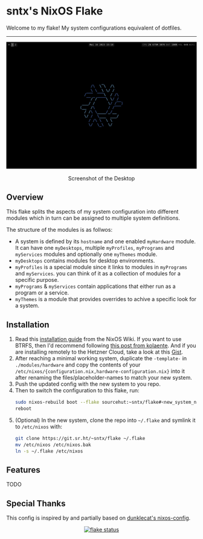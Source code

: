 # sntx's NixOS Flake

<!-- intro -->

Welcome to my flake!
My system configurations equivalent of dotfiles.

---

<!-- screenshots -->

![Desktop](./.screenshots/01.png)
<p style="text-align: center;">
Screenshot of the Desktop
</p>

## Overview

This flake splits the aspects of my system configuration into different modules
which in turn can be assigned to multiple system definitions.

The structure of the modules is as follwos:

* A system is defined by its `hostname` and one enabled `myHardware` module.
It can have one `myDesktops`, multiple `myProfiles`, `myPrograms` and
`myServices` modules and optionally one `myThemes` module.
* `myDesktops` contains modules for desktop environments.
* `myProfiles` is a special module since it links to modules in `myPrograms` and
`myServices`. you can think of it as a collection of modules for a specific purpose.
* `myPrograms` & `myServices` contain applications that either run as a program
or a service.
* `myThemes` is a module that provides overrides to achive a specific look for a
system.

## Installation

1. Read this [installation guide](https://nixos.wiki/wiki/NixOS_Installation_Guide)
from the NixOS Wiki. If you want to use BTRFS, then I'd recommend following
[this post from kolaente](https://blog.kolaente.de/2021/11/installing-nixos-with-encrypted-btrfs-root-device-and-home-manager-from-start-to-finish/).
And if you are installing remotely to the Hetzner Cloud, take a look at this
[Gist](https://gist.github.com/cyber-murmel/8b726b45047907a842a9dc9db2618b0a).
1. After reaching a minimal working system, duplicate the `-template-` in
`./modules/hardware` and copy the contents of your
`/etc/nixos/{configuration.nix,hardware-configuration.nix}` into it after
renaming the files/placeholder-names to match your new system.
1. Push the updated config with the new system to you repo.
1. Then to switch the configuration to this flake, run:
    ```sh
    sudo nixos-rebuild boot --flake sourcehut:~sntx/flake#<new_system_name>
    reboot
    ```
1. (Optional) In the new system, clone the repo into `~/.flake` and symlink it
to `/etc/nixos` with:
    ```sh
    git clone https://git.sr.ht/~sntx/flake ~/.flake
    mv /etc/nixos /etc/nixos.bak
    ln -s ~/.flake /etc/nixos
    ```

## Features

TODO

## Special Thanks

This config is inspired by and partially based on [dunklecat's nixos-config](https://git.sr.ht/~dunklecat/nixos-config).

<!-- badges -->

<p style="text-align: center;">
    <a href="https://builds.sr.ht/~sntx/flake?"><img src="https://builds.sr.ht/~sntx/flake.svg" alt="flake status"></a>
</p>

<!--
<p style="text-align: center;">
    <a href="https://builtwithnix.org"><img src="https://builtwithnix.org/badge.svg" alt="built with nix"></a>
</p>
-->
